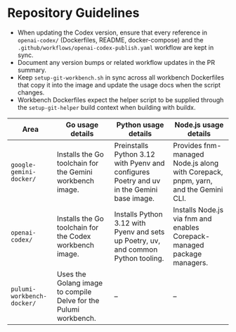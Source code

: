 # Repository Guidelines

- When updating the Codex version, ensure that every reference in `openai-codex/` (Dockerfiles, README, docker-compose) and the
  `.github/workflows/openai-codex-publish.yaml` workflow are kept in sync.
- Document any version bumps or related workflow updates in the PR summary.
- Keep `setup-git-workbench.sh` in sync across all workbench Dockerfiles that copy it into the image and update the usage docs when the script changes.
- Workbench Dockerfiles expect the helper script to be supplied through the `setup-git-helper` build context when building with buildx.

| Area | Go usage details | Python usage details | Node.js usage details |
| --- | --- | --- | --- |
| `google-gemini-docker/` | Installs the Go toolchain for the Gemini workbench image. | Preinstalls Python 3.12 with Pyenv and configures Poetry and uv in the Gemini base image. | Provides fnm-managed Node.js along with Corepack, pnpm, yarn, and the Gemini CLI. |
| `openai-codex/` | Installs the Go toolchain for the Codex workbench image. | Installs Python 3.12 with Pyenv and sets up Poetry, uv, and common Python tooling. | Installs Node.js via fnm and enables Corepack-managed package managers. |
| `pulumi-workbench-docker/` | Uses the Golang image to compile Delve for the Pulumi workbench. | – | – |
